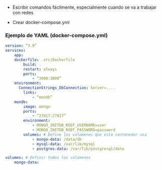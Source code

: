 - Escribir comandos fácilmente, especialmente cuando se va a trabajar con redes

- Crear docker-compose.yml

### Ejemplo de YAML (docker-compose.yml)

```yml
version: “3.9”
services:
	app:
    dockerfile: .src/Dockerfile
		build: .
		restart: always
		ports:
			- “3000:3000”
    environment:
      ConnectionStrings_DbConnection: Server=....
		links:
			- “mondb”
	mondb:
		image: mongo
		ports:
			- “27017:27017”
		environment:
			- MONGO_INITDB_ROOT_USERNAME=user
			- MONGO_INITDB_ROOT_PASSWORD=password
		volumes: # Define los volúmenes que este contenedor usa
			- mongo-data: /data/db
			- mysql-data: /var/lib/mysql
			- postgres-data: /var/lib/postgresql/data

volumes: # Definir todos los volúmenes
	mongo-data:
```
